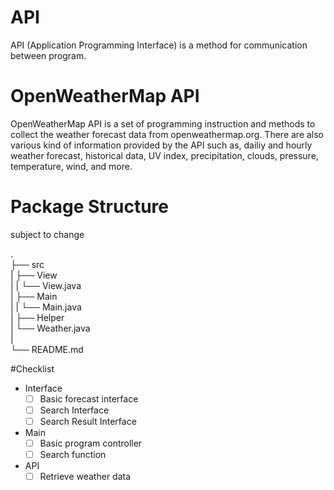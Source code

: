 # API  
API (Application Programming Interface) is a method for communication between program.  
  
# OpenWeatherMap API  
OpenWeatherMap API is a set of programming instruction and methods to collect the weather forecast data from openweathermap.org. There are also various kind of information provided by the API such as, dailiy and hourly weather forecast, historical data, UV index, precipitation, clouds, pressure, temperature, wind, and more.  

# Package Structure
subject to change  

.  
├── src  
|	├── View  
|	|	└── View.java  
|	├── Main  
|	|   └── Main.java  
|	├── Helper  
|	    └── Weather.java  
|  
└── README.md  
  
#Checklist  
- Interface  
  - [ ] Basic forecast interface  
  - [ ] Search Interface  
  - [ ] Search Result Interface  
  
- Main   
  - [ ] Basic program controller  
  - [ ] Search function   
  
- API  
  - [ ] Retrieve weather data  